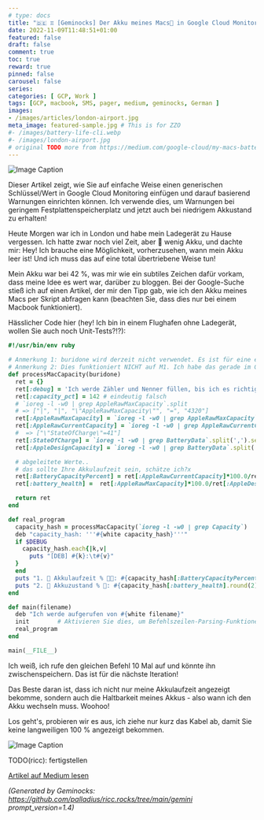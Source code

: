 ```yaml
---
# type: docs
title: "🇩🇪 ♊ [Geminocks] Der Akku meines Macs🔋 in Google Cloud Monitoring — SMS senden, wenn er niedrig ist 🪫"
date: 2022-11-09T11:48:51+01:00
featured: false
draft: false
comment: true
toc: true
reward: true
pinned: false
carousel: false
series:
categories: [ GCP, Work ]
tags: [GCP, macbook, SMS, pager, medium, geminocks, German ]
images:
- /images/articles/london-airport.jpg
meta_image: featured-sample.jpg # This is for ZZO
#- /images/battery-life-cli.webp
#- /images/london-airport.jpg
# original TODO more from https://medium.com/google-cloud/my-macs-battery-on-google-cloud-monitoring-with-sms-if-its-low-a1ccd70485fe
---
```


<!-- this works: ![Image Caption](/images/riccardo.jpg "Use Image Title as Caption aeroporto") -->
![Image Caption](/images/articles/london-airport.jpg "[HUGO] Ich nehme den Zug zum City Airport, meinem Lieblingsflughafen in London")


Dieser Artikel zeigt, wie Sie auf einfache Weise einen generischen Schlüssel/Wert in Google Cloud Monitoring einfügen und darauf basierend Warnungen einrichten können. Ich verwende dies, um Warnungen bei geringem Festplattenspeicherplatz und jetzt auch bei niedrigem Akkustand zu erhalten!

Heute Morgen war ich in London und habe mein Ladegerät zu Hause vergessen. Ich hatte zwar noch viel Zeit, aber 🪫 wenig Akku, und dachte mir: Hey! Ich brauche eine Möglichkeit, vorherzusehen, wann mein Akku leer ist! Und ich muss das auf eine total übertriebene Weise tun!

<!--more-->

Mein Akku war bei 42 %, was mir wie ein subtiles Zeichen dafür vorkam, dass meine Idee es wert war, darüber zu bloggen. Bei der Google-Suche stieß ich auf einen Artikel, der mir den Tipp gab, wie ich den Akku meines Macs per Skript abfragen kann (beachten Sie, dass dies nur bei einem Macbook funktioniert).

Hässlicher Code hier (hey! Ich bin in einem Flughafen ohne Ladegerät, wollen Sie auch noch Unit-Tests?!?):

```ruby
#!/usr/bin/env ruby

# Anmerkung 1: buridone wird derzeit nicht verwendet. Es ist für eine effizientere Nutzung gedacht, um alle Informationen aus einem einzigen Dateilesevorgang zu extrapolieren.
# Anmerkung 2: Dies funktioniert NICHT auf M1. Ich habe das gerade im Github-Repo sakura behoben. Den aktualisierten 0.2-Code finden Sie dort.
def processMacCapacity(buridone)
  ret = {}
  ret[:debug] = 'Ich werde Zähler und Nenner füllen, bis ich es richtig hinbekomme.'
  ret[:capacity_pct] = 142 # eindeutig falsch
  # `ioreg -l -w0 | grep AppleRawMaxCapacity`.split
  # => ["|", "|", "\"AppleRawMaxCapacity\"", "=", "4320"]
  ret[:AppleRawMaxCapacity] = `ioreg -l -w0 | grep AppleRawMaxCapacity`.split[4].to_i
  ret[:AppleRawCurrentCapacity] = `ioreg -l -w0 | grep AppleRawCurrentCapacity`.split[4].to_i
  #  => ["\"StateOfCharge\"=41"]
  ret[:StateOfCharge] = `ioreg -l -w0 | grep BatteryData`.split(',').select{|e| e.match /StateOfCharge/ }[0].split('=')[1].to_i
  ret[:AppleDesignCapacity] = `ioreg -l -w0 | grep BatteryData`.split(',').select{|e| e.match /DesignCapacity/ }[0].split('=')[1].to_i

  # abgeleitete Werte..
  # das sollte Ihre Akkulaufzeit sein, schätze ich?x
  ret[:BatteryCapacityPercent] = ret[:AppleRawCurrentCapacity]*100.0/ret[:AppleRawMaxCapacity]
  ret[:battery_health] =  ret[:AppleRawMaxCapacity]*100.0/ret[:AppleDesignCapacity]

  return ret
end

def real_program
  capacity_hash = processMacCapacity(`ioreg -l -w0 | grep Capacity`)
  deb "capacity_hash: '''#{white capacity_hash}'''"
  if $DEBUG
    capacity_hash.each{|k,v|
      puts "[DEB] #{k}:\t#{v}"
  }
  end
  puts "1. 🔋 Akkulaufzeit % 🔌🪫: #{capacity_hash[:BatteryCapacityPercent].round(2)}"
  puts "2. 🔋 Akkuzustand % 🛟: #{capacity_hash[:battery_health].round(2)}"
end

def main(filename)
  deb "Ich werde aufgerufen von #{white filename}"
  init        # Aktivieren Sie dies, um Befehlszeilen-Parsing-Funktionen zu erhalten!
  real_program
end

main(__FILE__)
```


Ich weiß, ich rufe den gleichen Befehl 10 Mal auf und könnte ihn zwischenspeichern. Das ist für die nächste Iteration!

Das Beste daran ist, dass ich nicht nur meine Akkulaufzeit angezeigt bekomme, sondern auch die Haltbarkeit meines Akkus - also wann ich den Akku wechseln muss. Woohoo!

Los geht's, probieren wir es aus, ich ziehe nur kurz das Kabel ab, damit Sie keine langweiligen 100 % angezeigt bekommen.

![Image Caption](/images/articles/battery-life-cli.webp "Hier sind meine Akkulaufzeit und mein Akkuzustand")

TODO(ricc): fertigstellen


[Artikel auf Medium lesen](https://medium.com/google-cloud/my-macs-battery-on-google-cloud-monitoring-with-sms-if-its-low-a1ccd70485fe)


*(Generated by Geminocks: https://github.com/palladius/ricc.rocks/tree/main/gemini prompt_version=1.4)*